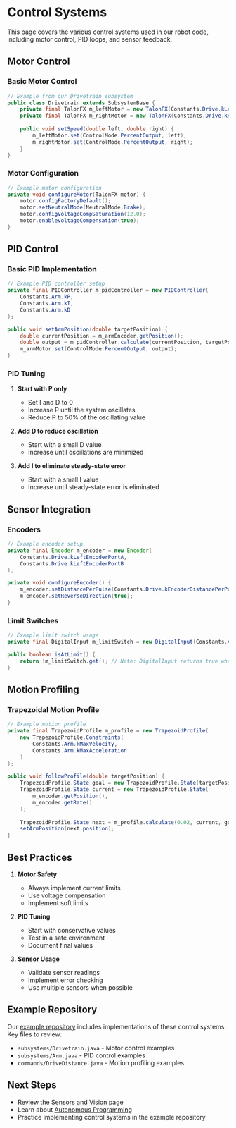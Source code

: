 # Control Systems

This page covers the various control systems used in our robot code, including motor control, PID loops, and sensor feedback.

## Motor Control

### Basic Motor Control

```java
// Example from our Drivetrain subsystem
public class Drivetrain extends SubsystemBase {
    private final TalonFX m_leftMotor = new TalonFX(Constants.Drive.kLeftMotorPort);
    private final TalonFX m_rightMotor = new TalonFX(Constants.Drive.kRightMotorPort);
    
    public void setSpeed(double left, double right) {
        m_leftMotor.set(ControlMode.PercentOutput, left);
        m_rightMotor.set(ControlMode.PercentOutput, right);
    }
}
```

### Motor Configuration

```java
// Example motor configuration
private void configureMotor(TalonFX motor) {
    motor.configFactoryDefault();
    motor.setNeutralMode(NeutralMode.Brake);
    motor.configVoltageCompSaturation(12.0);
    motor.enableVoltageCompensation(true);
}
```

## PID Control

### Basic PID Implementation

```java
// Example PID controller setup
private final PIDController m_pidController = new PIDController(
    Constants.Arm.kP,
    Constants.Arm.kI,
    Constants.Arm.kD
);

public void setArmPosition(double targetPosition) {
    double currentPosition = m_armEncoder.getPosition();
    double output = m_pidController.calculate(currentPosition, targetPosition);
    m_armMotor.set(ControlMode.PercentOutput, output);
}
```

### PID Tuning

1. **Start with P only**
   - Set I and D to 0
   - Increase P until the system oscillates
   - Reduce P to 50% of the oscillating value

2. **Add D to reduce oscillation**
   - Start with a small D value
   - Increase until oscillations are minimized

3. **Add I to eliminate steady-state error**
   - Start with a small I value
   - Increase until steady-state error is eliminated

## Sensor Integration

### Encoders

```java
// Example encoder setup
private final Encoder m_encoder = new Encoder(
    Constants.Drive.kLeftEncoderPortA,
    Constants.Drive.kLeftEncoderPortB
);

private void configureEncoder() {
    m_encoder.setDistancePerPulse(Constants.Drive.kEncoderDistancePerPulse);
    m_encoder.setReverseDirection(true);
}
```

### Limit Switches

```java
// Example limit switch usage
private final DigitalInput m_limitSwitch = new DigitalInput(Constants.Arm.kLimitSwitchPort);

public boolean isAtLimit() {
    return !m_limitSwitch.get(); // Note: DigitalInput returns true when open
}
```

## Motion Profiling

### Trapezoidal Motion Profile

```java
// Example motion profile
private final TrapezoidProfile m_profile = new TrapezoidProfile(
    new TrapezoidProfile.Constraints(
        Constants.Arm.kMaxVelocity,
        Constants.Arm.kMaxAcceleration
    )
);

public void followProfile(double targetPosition) {
    TrapezoidProfile.State goal = new TrapezoidProfile.State(targetPosition, 0);
    TrapezoidProfile.State current = new TrapezoidProfile.State(
        m_encoder.getPosition(),
        m_encoder.getRate()
    );
    
    TrapezoidProfile.State next = m_profile.calculate(0.02, current, goal);
    setArmPosition(next.position);
}
```

## Best Practices

1. **Motor Safety**
   - Always implement current limits
   - Use voltage compensation
   - Implement soft limits

2. **PID Tuning**
   - Start with conservative values
   - Test in a safe environment
   - Document final values

3. **Sensor Usage**
   - Validate sensor readings
   - Implement error checking
   - Use multiple sensors when possible

## Example Repository

Our [example repository](https://github.com/COMETRobotics/example-robot-code) includes implementations of these control systems. Key files to review:

- `subsystems/Drivetrain.java` - Motor control examples
- `subsystems/Arm.java` - PID control examples
- `commands/DriveDistance.java` - Motion profiling examples

## Next Steps

- Review the [Sensors and Vision](Sensors-and-Vision) page
- Learn about [Autonomous Programming](Autonomous-Programming)
- Practice implementing control systems in the example repository 